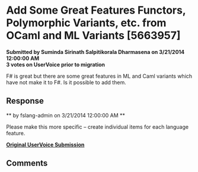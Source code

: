 # Add Some Great Features Functors, Polymorphic Variants, etc. from OCaml and ML Variants [5663957] #

**Submitted by Suminda Sirinath Salpitikorala Dharmasena on 3/21/2014 12:00:00 AM**  
**3 votes on UserVoice prior to migration**  

F# is great but there are some great features in ML and Caml variants which have not make it to F#. Is it possible to add them.



## Response ##
** by fslang-admin on 3/21/2014 12:00:00 AM **

Please make this more specific – create individual items for each language feature.


**[Original UserVoice Submission](https://fslang.uservoice.com/forums/245727-f-language/suggestions/5663957)**


## Comments ##


